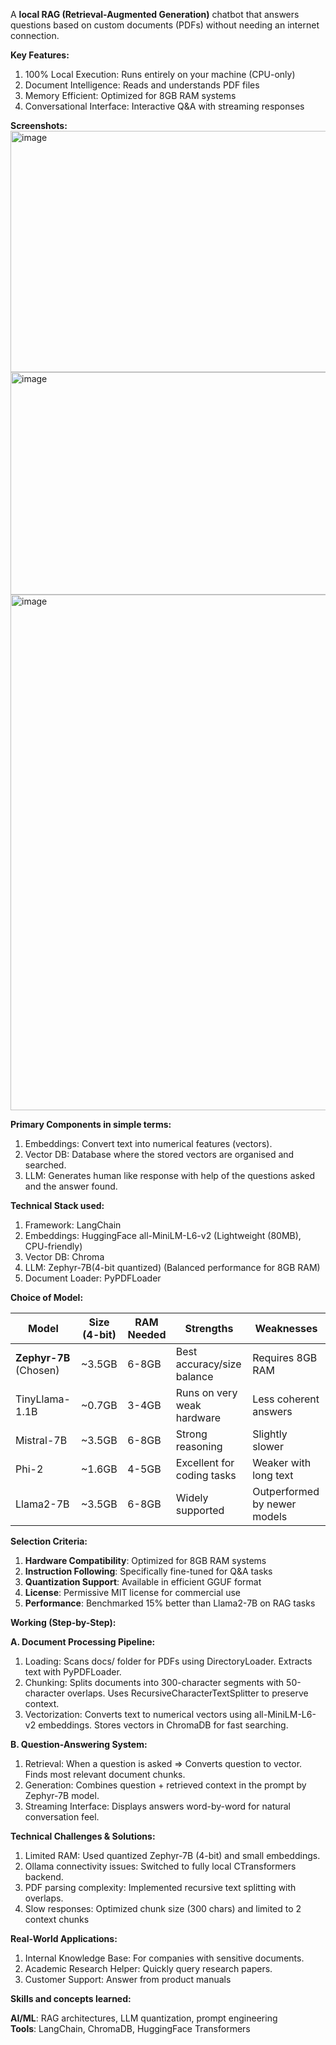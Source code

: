 A **local RAG (Retrieval-Augmented Generation)** chatbot that answers questions based on custom documents (PDFs) without needing an internet connection. 

**Key Features:**
1. 100% Local Execution: Runs entirely on your machine (CPU-only)
2. Document Intelligence: Reads and understands PDF files
3. Memory Efficient: Optimized for 8GB RAM systems
4. Conversational Interface: Interactive Q&A with streaming responses

**Screenshots:**
<img width="1574" height="386" alt="image" src="https://github.com/user-attachments/assets/612c9610-748c-4077-8c63-b3aa3a0a6ac4" />
<img width="1575" height="356" alt="image" src="https://github.com/user-attachments/assets/3a3e95a1-fba2-448e-8933-77fa586c95b1" />
<img width="1566" height="825" alt="image" src="https://github.com/user-attachments/assets/615ce19b-e350-40ca-b11e-19c6a7aa1003" />


**Primary Components in simple terms:**
1. Embeddings: Convert text into numerical features (vectors).
2. Vector DB: Database where the stored vectors are organised and searched. 
3. LLM: Generates human like response with help of the questions asked and the answer found.

**Technical Stack used:**
1. Framework: LangChain
2. Embeddings: HuggingFace all-MiniLM-L6-v2 (Lightweight (80MB), CPU-friendly)
3. Vector DB: Chroma
4. LLM: Zephyr-7B(4-bit quantized) (Balanced performance for 8GB RAM)
5. Document Loader: PyPDFLoader

**Choice of Model:**

| Model            | Size (4-bit) | RAM Needed | Strengths                    | Weaknesses                     |
|------------------|-------------|------------|------------------------------|--------------------------------|
| **Zephyr-7B** (Chosen) | ~3.5GB     | 6-8GB      | Best accuracy/size balance    | Requires 8GB RAM               |
| TinyLlama-1.1B   | ~0.7GB      | 3-4GB      | Runs on very weak hardware    | Less coherent answers          |
| Mistral-7B       | ~3.5GB      | 6-8GB      | Strong reasoning             | Slightly slower               |
| Phi-2            | ~1.6GB      | 4-5GB      | Excellent for coding tasks   | Weaker with long text         |
| Llama2-7B        | ~3.5GB      | 6-8GB      | Widely supported             | Outperformed by newer models  |

**Selection Criteria:**
1. **Hardware Compatibility**: Optimized for 8GB RAM systems
2. **Instruction Following**: Specifically fine-tuned for Q&A tasks
3. **Quantization Support**: Available in efficient GGUF format
4. **License**: Permissive MIT license for commercial use
5. **Performance**: Benchmarked 15% better than Llama2-7B on RAG tasks

**Working (Step-by-Step):**

**A. Document Processing Pipeline:**
1. Loading: Scans docs/ folder for PDFs using DirectoryLoader. Extracts text with PyPDFLoader.
2. Chunking: Splits documents into 300-character segments with 50-character overlaps. Uses RecursiveCharacterTextSplitter to preserve context.
3. Vectorization: Converts text to numerical vectors using all-MiniLM-L6-v2 embeddings. Stores vectors in ChromaDB for fast searching.

**B. Question-Answering System:**
1. Retrieval: When a question is asked => Converts question to vector. Finds  most relevant document chunks.
2. Generation: Combines question + retrieved context in the prompt by Zephyr-7B model.
3. Streaming Interface: Displays answers word-by-word for natural conversation feel.

**Technical Challenges & Solutions:**
1. Limited RAM: Used quantized Zephyr-7B (4-bit) and small embeddings.
2. Ollama connectivity issues: Switched to fully local CTransformers backend.
3. PDF parsing complexity: Implemented recursive text splitting with overlaps.
4. Slow responses: Optimized chunk size (300 chars) and limited to 2 context chunks

**Real-World Applications:**
1. Internal Knowledge Base: For companies with sensitive documents.
2. Academic Research Helper: Quickly query research papers.
3. Customer Support: Answer from product manuals

**Skills and concepts learned:**

**AI/ML**: RAG architectures, LLM quantization, prompt engineering  
**Tools**: LangChain, ChromaDB, HuggingFace Transformers
